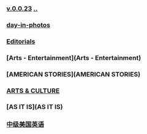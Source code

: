 ### [v.0.0.23](https://github.com/littleflute/english/edit/master/voa/readme.md) [..](..)

### [day-in-photos](https://littleflute.github.io/english/Issues/day-in-photos/)
### [Editorials](Editorials)
### [Arts - Entertainment](Arts - Entertainment)
### [AMERICAN STORIES](AMERICAN STORIES)
### [ARTS & CULTURE](ARTS_CULTURE)
### [AS IT IS](AS IT IS)
### [中级美国英语](Intermediate_American_English)
